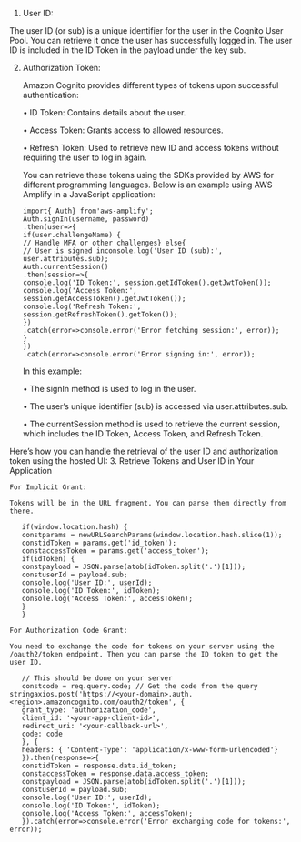 1. User ID:
   
The user ID (or sub) is a unique identifier for the user in the Cognito User Pool. You can retrieve it once the user has successfully logged in. The user ID is included in the ID Token in the payload under the key sub.

2. Authorization Token:
   
    Amazon Cognito provides different types of tokens upon successful authentication:
   
    • ID Token: Contains details about the user.
   
    • Access Token: Grants access to allowed resources.
   
    • Refresh Token: Used to retrieve new ID and access tokens without requiring the user to log in again.
   
    You can retrieve these tokens using the SDKs provided by AWS for different programming languages. Below is an example using AWS Amplify in a JavaScript application:

       import{ Auth} from'aws-amplify';
       Auth.signIn(username, password)
       .then(user=>{
       if(user.challengeName) {
       // Handle MFA or other challenges} else{
       // User is signed inconsole.log('User ID (sub):', user.attributes.sub);
       Auth.currentSession()
       .then(session=>{
       console.log('ID Token:', session.getIdToken().getJwtToken());
       console.log('Access Token:', session.getAccessToken().getJwtToken());
       console.log('Refresh Token:', session.getRefreshToken().getToken());
       })
       .catch(error=>console.error('Error fetching session:', error));
       }
       })
       .catch(error=>console.error('Error signing in:', error));
   In this example:
   
    • The signIn method is used to log in the user.
   
    • The user’s unique identifier (sub) is accessed via user.attributes.sub.

    • The currentSession method is used to retrieve the current session, which includes the ID Token, Access Token, and Refresh Token.


Here’s how you can handle the retrieval of the user ID and authorization token using the hosted UI:
3. Retrieve Tokens and User ID in Your Application
   
    For Implicit Grant:
    
    Tokens will be in the URL fragment. You can parse them directly from there.

       if(window.location.hash) {
       constparams = newURLSearchParams(window.location.hash.slice(1));
       constidToken = params.get('id_token');
       constaccessToken = params.get('access_token');
       if(idToken) {
       constpayload = JSON.parse(atob(idToken.split('.')[1]));
       constuserId = payload.sub;
       console.log('User ID:', userId);
       console.log('ID Token:', idToken);
       console.log('Access Token:', accessToken);
       }
       }
   
    For Authorization Code Grant:
   
    You need to exchange the code for tokens on your server using the /oauth2/token endpoint. Then you can parse the ID token to get the user ID.

       // This should be done on your server
       constcode = req.query.code; // Get the code from the query stringaxios.post('https://<your-domain>.auth.<region>.amazoncognito.com/oauth2/token', {
       grant_type: 'authorization_code',
       client_id: '<your-app-client-id>',
       redirect_uri: '<your-callback-url>',
       code: code
       }, {
       headers: { 'Content-Type': 'application/x-www-form-urlencoded'}
       }).then(response=>{
       constidToken = response.data.id_token;
       constaccessToken = response.data.access_token;
       constpayload = JSON.parse(atob(idToken.split('.')[1]));
       constuserId = payload.sub;
       console.log('User ID:', userId);
       console.log('ID Token:', idToken);
       console.log('Access Token:', accessToken);
       }).catch(error=>console.error('Error exchanging code for tokens:', error));
      